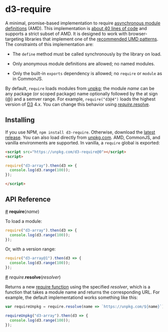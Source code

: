 # d3-require

A minimal, promise-based implementation to require [asynchronous module definitions](https://github.com/amdjs/amdjs-api/blob/master/AMD.md) (AMD). This implementation is [about 40 lines of code](https://github.com/d3/d3-require/blob/master/index.js) and supports a strict subset of AMD. It is designed to work with browser-targeting libraries that implement one of the [recommended UMD patterns](https://github.com/umdjs/umd). The constraints of this implementation are:

* The `define` method must be called synchronously by the library on load.

* Only anonymous module definitions are allowed; no named modules.

* Only the built-in `exports` dependency is allowed; no `require` or `module` as in CommonJS.

By default, `require` loads modules from [unpkg](https://unpkg.com/); the module *name* can be any package (or scoped package) name optionally followed by the at sign (@) and a semver range. For example, `require("d3@4")` loads the highest version of [D3](https://d3js.org) 4.x. You can change this behavior using [*require*.resolve](#require_resolve).

## Installing

If you use NPM, `npm install d3-require`. Otherwise, download the [latest release](https://github.com/d3/d3-require/releases/latest). You can also load directly from [unpkg.com](https://unpkg.com/d3-require/). AMD, CommonJS, and vanilla environments are supported. In vanilla, a `require` global is exported:

```html
<script src="https://unpkg.com/d3-require@0"></script>
<script>

require("d3-array").then(d3 => {
  console.log(d3.range(100));
});

</script>
```

## API Reference

<a href="#require" name="require">#</a> <b>require</b>(<i>name</i>)

To load a module:

```js
require("d3-array").then(d3 => {
  console.log(d3.range(100));
});
```

Or, with a version range:

```js
require("d3-array@1").then(d3 => {
  console.log(d3.range(100));
});
```

<a href="#require_resolve" name="require_resolve">#</a> <i>require</i>.<b>resolve</b>(<i>resolver</i>)

Returns a new [require function](#require) using the specified *resolver*, which is a function that takes a module name and returns the corresponding URL. For example, the default implementationd works something like this:

```js
var requireUnpkg = require.resolve(name => `https://unpkg.com/${name}`);

requireUnpkg("d3-array").then(d3 => {
  console.log(d3.range(100));
});
```

